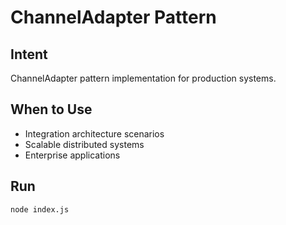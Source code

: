 # ChannelAdapter Pattern

## Intent
ChannelAdapter pattern implementation for production systems.

## When to Use
- Integration architecture scenarios
- Scalable distributed systems
- Enterprise applications

## Run
```bash
node index.js
```
